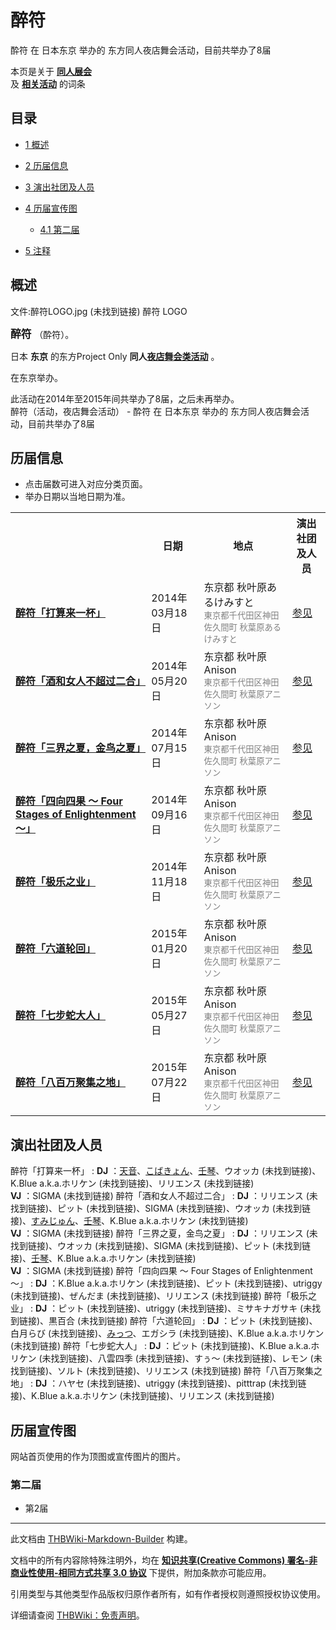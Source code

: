 # 醉符

<!-- source html: G:\repos\THBWiki-Markdown-Builder\THBWikiMarkdown\Temp\main\9\90\ns0%3A%E9%86%89%E7%AC%A6.html -->

酔符 在 日本东京 举办的  东方同人夜店舞会活动，目前共举办了8届

本页是关于 **[同人展会](./同人展会.md#展会类活动)**   
及 **[相关活动](./相关活动.md)** 的词条

## 目录

- [1 概述](#概述)
- [2 历届信息](#历届信息)
- [3 演出社团及人员](#演出社团及人员)
- [4 历届宣传图](#历届宣传图)

  - [4.1 第二届](#第二届)



- [5 注释](#注释)





## 概述
文件:醉符LOGO.jpg (未找到链接)  醉符 LOGO
  
<big> **醉符** </big>（酔符）。  
  
  
  
  
日本 **东京** 的东方Project Only **同人[夜店舞会类活动](./夜店舞会类活动.md#夜店舞会类活动)** 。  
  
在东京举办。  
  
  
此活动在2014年至2015年间共举办了8届，之后未再举办。  
醉符（活动，夜店舞会活动） - 酔符 在 日本东京 举办的  东方同人夜店舞会活动，目前共举办了8届

## 历届信息
- 点击届数可进入对应分类页面。
- 举办日期以当地日期为准。


<table>
<tbody><tr><th> </th><th>日期</th><th>地点</th><th>演出社团及人员</th></tr>
<tr><td id="1"><b><a href="/展会作品列表?e=%E9%86%89%E7%AC%A6%231">醉符「打算来一杯」</a></b></td><td id="ev-1">2014年03月18日</td><td>东京都 秋叶原あるけみすと<br><small><span style="color:grey;">東京都千代田区神田佐久間町 秋葉原あるけみすと</span></small></td><td><a href="#第1届">参见</a></td></tr>
<tr><td id="2"><b><a href="/展会作品列表?e=%E9%86%89%E7%AC%A6%232">醉符「酒和女人不超过二合」</a></b></td><td id="ev-2">2014年05月20日</td><td>东京都 秋叶原Anison<br><small><span style="color:grey;">東京都千代田区神田佐久間町 秋葉原アニソン</span></small></td><td><a href="#第2届">参见</a></td></tr>
<tr><td id="3"><b><a href="/展会作品列表?e=%E9%86%89%E7%AC%A6%233">醉符「三界之夏，金鸟之夏」</a></b></td><td id="ev-3">2014年07月15日</td><td>东京都 秋叶原Anison<br><small><span style="color:grey;">東京都千代田区神田佐久間町 秋葉原アニソン</span></small></td><td><a href="#第3届">参见</a></td></tr>
<tr><td id="4"><b><a href="/展会作品列表?e=%E9%86%89%E7%AC%A6%234">醉符「四向四果 ～ Four Stages of Enlightenment ～」</a></b></td><td id="ev-4">2014年09月16日</td><td>东京都 秋叶原Anison<br><small><span style="color:grey;">東京都千代田区神田佐久間町 秋葉原アニソン</span></small></td><td><a href="#第4届">参见</a></td></tr>
<tr><td id="5"><b><a href="/展会作品列表?e=%E9%86%89%E7%AC%A6%235">醉符「极乐之业」</a></b></td><td id="ev-5">2014年11月18日</td><td>东京都 秋叶原Anison<br><small><span style="color:grey;">東京都千代田区神田佐久間町 秋葉原アニソン</span></small></td><td><a href="#第5届">参见</a></td></tr>
<tr><td id="6"><b><a href="/展会作品列表?e=%E9%86%89%E7%AC%A6%236">醉符「六道轮回」</a></b></td><td id="ev-6">2015年01月20日</td><td>东京都 秋叶原Anison<br><small><span style="color:grey;">東京都千代田区神田佐久間町 秋葉原アニソン</span></small></td><td><a href="#第6届">参见</a></td></tr>
<tr><td id="7"><b><a href="/展会作品列表?e=%E9%86%89%E7%AC%A6%237">醉符「七步蛇大人」</a></b></td><td id="ev-7">2015年05月27日</td><td>东京都 秋叶原Anison<br><small><span style="color:grey;">東京都千代田区神田佐久間町 秋葉原アニソン</span></small></td><td><a href="#第7届">参见</a></td></tr>
<tr><td id="8"><b><a href="/展会作品列表?e=%E9%86%89%E7%AC%A6%238">醉符「八百万聚集之地」</a></b></td><td id="ev-8">2015年07月22日</td><td>东京都 秋叶原Anison<br><small><span style="color:grey;">東京都千代田区神田佐久間町 秋葉原アニソン</span></small></td><td><a href="#第8届">参见</a></td></tr>
</tbody></table>



## 演出社团及人员
醉符「打算来一杯」
:  **DJ** ：[天音](./天音.md)、[こばきょん](./こばきょん.md)、[壬琴](./壬琴.md)、ウオッカ (未找到链接)、K.Blue a.k.a.ホリケン (未找到链接)、リリエンス (未找到链接)  
 **VJ** ：SIGMA (未找到链接)
醉符「酒和女人不超过二合」
:  **DJ** ：リリエンス (未找到链接)、ピット (未找到链接)、SIGMA (未找到链接)、ウオッカ (未找到链接)、[すみじゅん](./すみじゅん.md)、[壬琴](./壬琴.md)、K.Blue a.k.a.ホリケン (未找到链接)  
 **VJ** ：SIGMA (未找到链接)
醉符「三界之夏，金鸟之夏」
:  **DJ** ：リリエンス (未找到链接)、ウオッカ (未找到链接)、SIGMA (未找到链接)、ピット (未找到链接)、[壬琴](./壬琴.md)、K.Blue a.k.a.ホリケン (未找到链接)  
 **VJ** ：SIGMA (未找到链接)
醉符「四向四果 ～ Four Stages of Enlightenment ～」
:  **DJ** ：K.Blue a.k.a.ホリケン (未找到链接)、ピット (未找到链接)、utriggy (未找到链接)、ぜんだま (未找到链接)、リリエンス (未找到链接)
醉符「极乐之业」
:  **DJ** ：ピット (未找到链接)、utriggy (未找到链接)、ミサキナガサキ (未找到链接)、黒百合 (未找到链接)
醉符「六道轮回」
:  **DJ** ：ピット (未找到链接)、白月らび (未找到链接)、[みっつ](./ミッツ.md)、エガシラ (未找到链接)、K.Blue a.k.a.ホリケン (未找到链接)
醉符「七步蛇大人」
:  **DJ** ：ピット (未找到链接)、K.Blue a.k.a.ホリケン (未找到链接)、八雲四季 (未找到链接)、すぅ～ (未找到链接)、レモン (未找到链接)、ソルト (未找到链接)、リリエンス (未找到链接)
醉符「八百万聚集之地」
:  **DJ** ：ハヤセ (未找到链接)、utriggy (未找到链接)、pitttrap (未找到链接)、K.Blue a.k.a.ホリケン (未找到链接)、リリエンス (未找到链接)


## 历届宣传图
  
网站首页使用的作为顶图或宣传图片的图片。
  


### 第二届
- [](./文件-醉符2插画.png.md)第2届


  
  

  

  
  






---

此文档由 [THBWiki-Markdown-Builder](https://github.com/Delsin-Yu/THBWiki-Markdown-Builder) 构建。

文档中的所有内容除特殊注明外，均在 [**知识共享(Creative Commons) 署名-非商业性使用-相同方式共享 3.0 协议**](https://creativecommons.org/licenses/by-sa/3.0/deed.zh-hans) 下提供，附加条款亦可能应用。

引用类型与其他类型作品版权归原作者所有，如有作者授权则遵照授权协议使用。

详细请查阅 [THBWiki：免责声明](https://thbwiki.cc/THBWiki:%E5%85%8D%E8%B4%A3%E5%A3%B0%E6%98%8E)。

